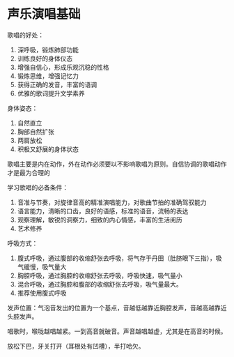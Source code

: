 # 声乐演唱基础

歌唱的好处：

1. 深呼吸，锻炼肺部功能
2. 训练良好的身体仪态
3. 增强自信心，形成乐观沉稳的性格
4. 锻炼思维，增强记忆力
5. 获得正确的发音，丰富的语调
6. 优雅的歌词提升文学素养

身体姿态：

1. 自然直立
2. 胸部自然扩张
3. 两肩放松
4. 积极又舒展的身体状态

歌唱主要是内在动作，外在动作必须要以不影响歌唱为原则。自信协调的歌唱动作才是最为合理的

学习歌唱的必备条件：

1. 音准与节奏，对旋律音高的精准演唱能力，对歌曲节拍的准确驾驭能力
2. 语言能力，清晰的口齿，良好的语感，标准的语音，流畅的表达
3. 观察理解，敏锐的洞察力，细致的内心情感，丰富的生活阅历
4. 艺术修养

呼吸方式：

1. 腹式呼吸，通过腹部的收缩舒张去呼吸，将气存于丹田（肚脐眼下三指），吸气缓慢，吸气量大
2. 胸腔呼吸，通过胸腔的收缩舒张去呼吸，呼吸快速，吸气量小
3. 混合呼吸，通过胸腔和腹部的收缩舒张去呼吸，吸气量最大。
4. 推荐使用腹式呼吸

发声位置：气泡音发出的位置为一个基点，音越低越靠近胸腔发声，音越高越靠近头腔发声。

唱歌时，喉咙越唱越紧。一到高音就破音。声音越唱越虚，尤其是在高音的时候。

放松下巴，牙关打开（耳根处有凹槽），半打哈欠。

